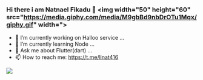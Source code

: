 

### Hi there i am Natnael Fikadu 👋 <img  width="50" height="60"  src="https://media.giphy.com/media/M9gbBd9nbDrOTu1Mqx/giphy.gif" width=">

                                                                               
                                                                               
                                                                               
- 🔭 I’m currently working on Halloo service ...
- 🌱 I’m currently learning Node ...
- 💬 Ask me about Flutter(dart) ...
- 📫 How to reach me: https://t.me/linat416
                                                                               
                                                                               
                                                                               
                                                                               
  
  
 
<img src="https://github-readme-stats.vercel.app/api?username=mrnpro&&show_icons=true&title_color=ffffff&icon_color=bb2acf&text_color=daf7dc&bg_color=151515" >
